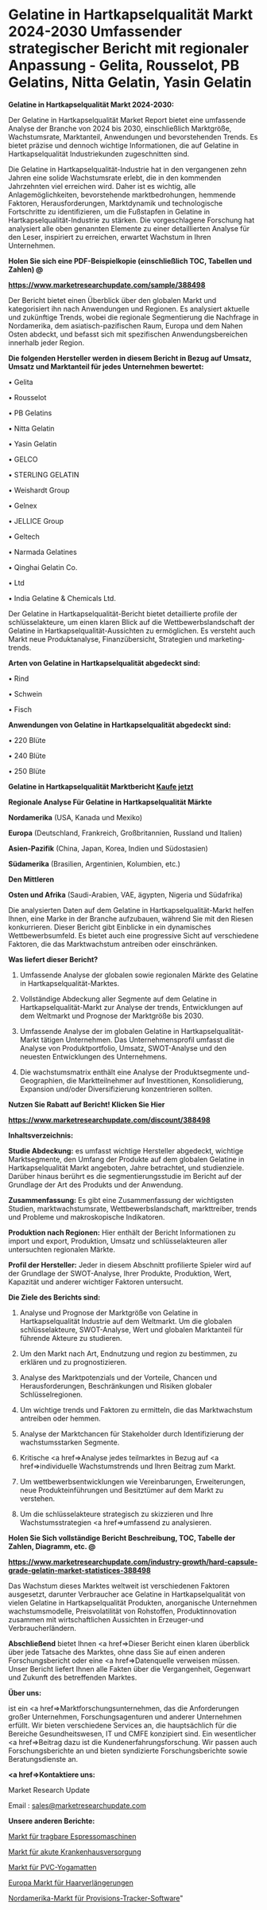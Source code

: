# Gelatine in Hartkapselqualität Markt 2024-2030 Umfassender strategischer Bericht mit regionaler Anpassung - Gelita, Rousselot, PB Gelatins, Nitta Gelatin, Yasin Gelatin

<strong>Gelatine in Hartkapselqualität Markt 2024-2030:</strong>

Der Gelatine in Hartkapselqualität Market Report bietet eine umfassende Analyse der Branche von 2024 bis 2030, einschließlich Marktgröße, Wachstumsrate, Marktanteil, Anwendungen und bevorstehenden Trends. Es bietet präzise und dennoch wichtige Informationen, die auf Gelatine in Hartkapselqualität Industriekunden zugeschnitten sind.

Die Gelatine in Hartkapselqualität-Industrie hat in den vergangenen zehn Jahren eine solide Wachstumsrate erlebt, die in den kommenden Jahrzehnten viel erreichen wird. Daher ist es wichtig, alle Anlagemöglichkeiten, bevorstehende marktbedrohungen, hemmende Faktoren, Herausforderungen, Marktdynamik und technologische Fortschritte zu identifizieren, um die Fußstapfen in Gelatine in Hartkapselqualität-Industrie zu stärken. Die vorgeschlagene Forschung hat analysiert alle oben genannten Elemente zu einer detaillierten Analyse für den Leser, inspiriert zu erreichen, erwartet Wachstum in Ihren Unternehmen.



<strong>Holen Sie sich eine PDF-Beispielkopie (einschließlich TOC, Tabellen und Zahlen) @
</strong>

<strong><a href=https://www.marketresearchupdate.com/sample/388498>

<strong>https://www.marketresearchupdate.com/sample/388498</u></font></a></strong></strong>

Der Bericht bietet einen Überblick über den globalen Markt und kategorisiert ihn nach Anwendungen und Regionen. Es analysiert aktuelle und zukünftige Trends, wobei die regionale Segmentierung die Nachfrage in Nordamerika, dem asiatisch-pazifischen Raum, Europa und dem Nahen Osten abdeckt, und befasst sich mit spezifischen Anwendungsbereichen innerhalb jeder Region.



<strong>Die folgenden Hersteller werden in diesem Bericht in Bezug auf Umsatz, Umsatz und Marktanteil für jedes Unternehmen bewertet:</strong>

• Gelita

• Rousselot

• PB Gelatins

• Nitta Gelatin

• Yasin Gelatin

• GELCO

• STERLING GELATIN

• Weishardt Group

• Gelnex

• JELLICE Group

• Geltech

• Narmada Gelatines

• Qinghai Gelatin Co.

• Ltd

• India Gelatine & Chemicals Ltd.

Der Gelatine in Hartkapselqualität-Bericht bietet detaillierte profile der schlüsselakteure, um einen klaren Blick auf die Wettbewerbslandschaft der Gelatine in Hartkapselqualität-Aussichten zu ermöglichen. Es versteht auch Markt neue Produktanalyse, Finanzübersicht, Strategien und marketing-trends.



<strong>Arten von Gelatine in Hartkapselqualität abgedeckt sind:</strong>

• Rind

• Schwein

• Fisch



<strong>Anwendungen von Gelatine in Hartkapselqualität abgedeckt sind:</strong>

• 220 Blüte

• 240 Blüte

• 250 Blüte



<strong>Gelatine in Hartkapselqualität Marktbericht <a href=https://www.marketresearchupdate.com/buynow/388498>Kaufe jetzt</a></strong>



<strong>Regionale Analyse Für Gelatine in Hartkapselqualität Märkte</strong>



<strong>Nordamerika</strong> (USA, Kanada und Mexiko)



<strong>Europa</strong> (Deutschland, Frankreich, Großbritannien, Russland und Italien)



<strong>Asien-Pazifik</strong> (China, Japan, Korea, Indien und Südostasien)



<strong>Südamerika</strong> (Brasilien, Argentinien, Kolumbien, etc.)



<strong>Den Mittleren</strong> 

<strong>Osten und Afrika</strong> (Saudi-Arabien, VAE, ägypten, Nigeria und Südafrika)

Die analysierten Daten auf dem Gelatine in Hartkapselqualität-Markt helfen Ihnen, eine Marke in der Branche aufzubauen, während Sie mit den Riesen konkurrieren. Dieser Bericht gibt Einblicke in ein dynamisches Wettbewerbsumfeld. Es bietet auch eine progressive Sicht auf verschiedene Faktoren, die das Marktwachstum antreiben oder einschränken.



<strong>Was liefert dieser Bericht?</strong>

1. Umfassende Analyse der globalen sowie regionalen Märkte des Gelatine in Hartkapselqualität-Marktes.

2. Vollständige Abdeckung aller Segmente auf dem Gelatine in Hartkapselqualität-Markt zur Analyse der trends, Entwicklungen auf dem Weltmarkt und Prognose der Marktgröße bis 2030.

3. Umfassende Analyse der im globalen Gelatine in Hartkapselqualität-Markt tätigen Unternehmen. Das Unternehmensprofil umfasst die Analyse von Produktportfolio, Umsatz, SWOT-Analyse und den neuesten Entwicklungen des Unternehmens.

4. Die wachstumsmatrix enthält eine Analyse der Produktsegmente und-Geographien, die Marktteilnehmer auf Investitionen, Konsolidierung, Expansion und/oder Diversifizierung konzentrieren sollten.



<strong>Nutzen Sie Rabatt auf Bericht! Klicken Sie Hier
</strong>

<strong><a href=https://www.marketresearchupdate.com/discount/388498>https://www.marketresearchupdate.com/discount/388498</b></u></font></strong></a>



<strong>Inhaltsverzeichnis:</strong>



<strong>Studie Abdeckung:</strong> es umfasst wichtige Hersteller abgedeckt, wichtige Marktsegmente, den Umfang der Produkte auf dem globalen Gelatine in Hartkapselqualität Markt angeboten, Jahre betrachtet, und studienziele. Darüber hinaus berührt es die segmentierungsstudie im Bericht auf der Grundlage der Art des Produkts und der Anwendung.



<strong>Zusammenfassung:</strong> Es gibt eine Zusammenfassung der wichtigsten Studien, marktwachstumsrate, Wettbewerbslandschaft, markttreiber, trends und Probleme und makroskopische Indikatoren.



<strong>Produktion nach Regionen:</strong> Hier enthält der Bericht Informationen zu import und export, Produktion, Umsatz und schlüsselakteuren aller untersuchten regionalen Märkte.



<strong>Profil der Hersteller:</strong> Jeder in diesem Abschnitt profilierte Spieler wird auf der Grundlage der SWOT-Analyse, Ihrer Produkte, Produktion, Wert, Kapazität und anderer wichtiger Faktoren untersucht.



<strong>Die Ziele des Berichts sind:</strong>

1) Analyse und Prognose der Marktgröße von Gelatine in Hartkapselqualität Industrie auf dem Weltmarkt.
Um die globalen schlüsselakteure, SWOT-Analyse, Wert und globalen Marktanteil für führende Akteure zu studieren.

2) Um den Markt nach Art, Endnutzung und region zu bestimmen, zu erklären und zu prognostizieren.

3) Analyse des Marktpotenzials und der Vorteile, Chancen und Herausforderungen, Beschränkungen und Risiken globaler Schlüsselregionen.

4) Um wichtige trends und Faktoren zu ermitteln, die das Marktwachstum antreiben oder hemmen.

5) Analyse der Marktchancen für Stakeholder durch Identifizierung der wachstumsstarken Segmente.

6) Kritische <a href=>Analyse</a> jedes teilmarktes in Bezug auf <a href=>individuelle</a> Wachstumstrends und Ihren Beitrag zum Markt.

7) Um wettbewerbsentwicklungen wie Vereinbarungen, Erweiterungen, neue Produkteinführungen und Besitztümer auf dem Markt zu verstehen.

8) Um die schlüsselakteure strategisch zu skizzieren und Ihre Wachstumsstrategien <a href=>umfassend</a> zu analysieren.



<strong>Holen Sie Sich vollständige Bericht Beschreibung, TOC, Tabelle der Zahlen, Diagramm, etc. @ </strong>

<strong><a href=https://www.marketresearchupdate.com/industry-growth/hard-capsule-grade-gelatin-market-statistices-388498>https://www.marketresearchupdate.com/industry-growth/hard-capsule-grade-gelatin-market-statistices-388498</a></font></strong>

Das Wachstum dieses Marktes weltweit ist verschiedenen Faktoren ausgesetzt, darunter Verbraucher ace Gelatine in Hartkapselqualität von vielen Gelatine in Hartkapselqualität Produkten, anorganische Unternehmen wachstumsmodelle, Preisvolatilität von Rohstoffen, Produktinnovation zusammen mit wirtschaftlichen Aussichten in Erzeuger-und Verbraucherländern.



<strong>Abschließend</strong> bietet Ihnen <a href=>Dieser</a> Bericht einen klaren überblick über jede Tatsache des Marktes, ohne dass Sie auf einen anderen Forschungsbericht oder eine <a href=>Datenquelle</a> verweisen müssen. Unser Bericht liefert Ihnen alle Fakten über die Vergangenheit, Gegenwart und Zukunft des betreffenden Marktes.



<strong>Über uns:</strong>

 ist ein <a href=>Marktfors</a>chungsunternehmen, das die Anforderungen großer Unternehmen, Forschungsagenturen und anderer Unternehmen erfüllt. Wir bieten verschiedene Services an, die hauptsächlich für die Bereiche Gesundheitswesen, IT und CMFE konzipiert sind. Ein wesentlicher <a href=>Beitrag</a> dazu ist die Kundenerfahrungsforschung. Wir passen auch Forschungsberichte an und bieten syndizierte Forschungsberichte sowie Beratungsdienste an.



<strong><a href=>Kontaktiere uns:</a></strong>

Market Research Update

Email : sales@marketresearchupdate.com



<strong>Unsere anderen Berichte:</strong>

<a href=https://www.linkedin.com/pulse/portable-espresso-maker-market-2023-trends>Markt für tragbare Espressomaschinen</a>

<a href=https://www.linkedin.com/pulse/acute-hospital-care-market-2023-remarking-enormous>Markt für akute Krankenhausversorgung</a>

<a href=https://www.linkedin.com/pulse/pvc-yoga-mat-market-analysis-segment-region>Markt für PVC-Yogamatten</a>

<a href=https://www.linkedin.com/pulse/europe-hair-wigs-extensions-market-2023-top-key-players>Europa Markt für Haarverlängerungen</a>

<a href=https://www.linkedin.com/pulse/north-america-commission-tracker-software-market-3bhdf/>Nordamerika-Markt für Provisions-Tracker-Software</a>"
